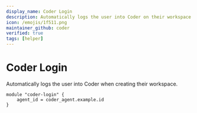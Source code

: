 ```yaml
---
display_name: Coder Login
description: Automatically logs the user into Coder on their workspace
icon: /emojis/1f511.png
maintainer_github: coder
verified: true
tags: [helper]
---
```


# Coder Login

Automatically logs the user into Coder when creating their workspace.

```hcl
module "coder-login" {
    agent_id = coder_agent.example.id
}
```
